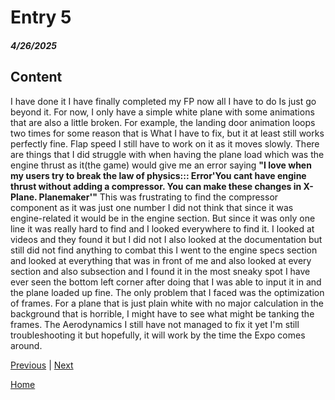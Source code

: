 # Entry 5
##### 4/26/2025

## Content

I have done it I have finally completed my FP now all I have to do Is just go beyond it. For now, I only have a simple white plane with some animations that are also a little broken. For example, the landing door animation loops two times for some reason that is What I have to fix, but it at least still works perfectly fine. Flap speed I still have to work on it as it moves slowly. There are things that I did struggle with when having the plane load which was the engine thrust as it(the game) would give me an error saying **"I love when my users try to break the law of physics::: Error'You cant have engine thrust without adding a compressor. You can make these changes in X-Plane. Planemaker'"** This was frustrating to find the compressor component as it was just one number I did not think that since it was engine-related it would be in the engine section. But since it was only one line it was really hard to find and I looked everywhere to find it. I looked at videos and they found it but I did not I also looked at the documentation but still did not find anything to combat this I went to the engine specs section and looked at everything that was in front of me and also looked at every section and also subsection and I found it in the most sneaky spot I have ever seen the bottom left corner after doing that I was able to input it in and the plane loaded up fine. The only problem that I faced was the optimization of frames. For a plane that is just plain white with no major calculation in the background that is horrible, I might have to see what might be tanking the frames. The Aerodynamics I still have not managed to fix it yet I'm still troubleshooting it but hopefully, it will work by the time the Expo comes around.


















[Previous](entry04.md) | [Next](entry06.md)

[Home](../README.md)
